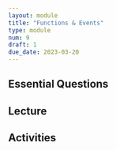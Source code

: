 ```yaml
---
layout: module
title: "Functions & Events"
type: module
num: 9
draft: 1
due_date: 2023-03-20
---
```



## Essential Questions

## Lecture

## Activities
